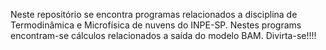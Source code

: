 Neste repositório se encontra programas relacionados a disciplina de Termodinâmica e Microfísica de nuvens do INPE-SP. Nestes programs encontram-se cálculos relacionados a saída do modelo BAM. Divirta-se!!!!
